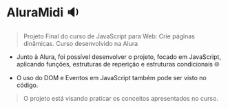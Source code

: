 # AluraMidi 🔉
> Projeto Final do curso de JavaScript para Web: Crie páginas dinâmicas. Curso desenvolvido na Alura

- Junto à Alura, foi possível desenvolver o projeto, focado em JavaScript, aplicando funções, estruturas de reperição e estruturas condicionais 🌐

- O uso do DOM e Eventos em JavaScript também pode ser visto no código.

> O projeto está visando praticar os conceitos apresentados no curso.
